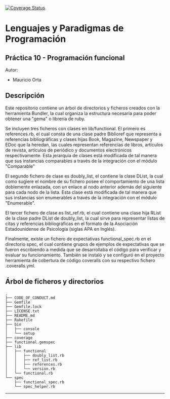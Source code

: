[![Coverage Status](https://coveralls.io/repos/alu0100812930/prct10/badge.svg?branch=master&service=github)](https://coveralls.io/github/alu0100812930/prct10?branch=master)


Lenguajes y Paradigmas de Programación
==================


Práctica 10 - Programación funcional
-----------

Autor:

* Mauricio Orta

Descripción
----------------------

Este repositorio contiene un árbol de directorios y ficheros creados con la herramienta Bundler, la cual organiza la estructura necesaria para 
poder obtener una "gema" o librería de ruby.

Se incluyen tres ficheros con clases en lib/functional. El primero es references.rb, el cual consta de una clase padre Biblioref que representa a referencias bibliográficas
y clases hijas Book, Magazine, Newspaper y EDoc que la heredan, las cuales representan referencias de libros, artículos de revista, artículos de periódico y documentos
electrónicos respectivamente. Esta jerarquía de clases está modificada de tal manera que sus instancias comparables a través de la integración con el módulo "Comparable"

El segundo fichero de clase es doubly_list, el contiene la clase DList, la cual como sugiere el nombre de su fichero posee el comportamiento de
una lista doblemente enlazada, con un enlace al nodo anterior además del siguiente para cada nodo de la lista. Esta clase está modificada de tal 
manera que sus instancias son enumerables a través de la integración con el módulo "Enumerable".

El tercer fichero de clase es list_ref.rb, el cual contiene una clase hija RList de la clase padre DList de doubly_list, la cual sirve para representar
listas de citas y referencias bibliográficas en el formato de la Asociación Estadounidense de Psicología (siglas APA en Inglés).

Finalmente, existe un fichero de expectativas functional_spec.rb en el directorio spec, el cual contiene grupos de ejemplos de expectativas
que se fueron escribiendo a medida que se desarrollaba el código para verificar y evaluar su funcionamiento. También se instaló y se configuró en el
proyecto herramienta de cobertura de código coveralls con su respectivo fichero .coveralls.yml.


Árbol de ficheros y directorios
-------------------------------
``` 
.
├── CODE_OF_CONDUCT.md
├── Gemfile
├── Gemfile.lock
├── LICENSE.txt
├── README.md
├── Rakefile
├── bin
│   ├── console
│   └── setup
├── coverage
├── functional.gemspec
├── lib
│   ├── functional
│   │   ├── doubly_list.rb
│   │   ├── ref_list.rb
│   │   ├── references.rb
│   │   └── version.rb
│   └── functional.rb
└── spec
    ├── functional_spec.rb
    └── spec_helper.rb

``` 
    
---------------------------
